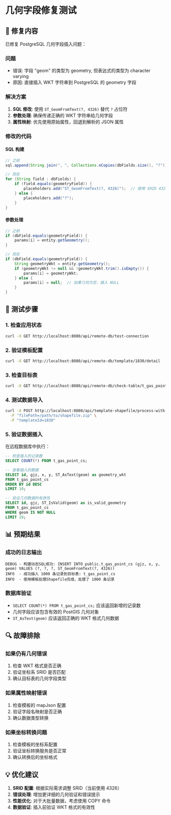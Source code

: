 # 几何字段修复测试

## 🔧 修复内容

已修复 PostgreSQL 几何字段插入问题：

### 问题
- 错误: 字段 "geom" 的类型为 geometry, 但表达式的类型为 character varying
- 原因: 直接插入 WKT 字符串到 PostgreSQL 的 geometry 字段

### 解决方案
1. **SQL 修改**: 使用 `ST_GeomFromText(?, 4326)` 替代 `?` 占位符
2. **参数处理**: 确保传递正确的 WKT 字符串给几何字段
3. **属性映射**: 优先使用原始属性，回退到解析的 JSON 属性

### 修改的代码

#### SQL 构建
```java
// 之前
sql.append(String.join(", ", Collections.nCopies(dbFields.size(), "?")));

// 现在
for (String field : dbFields) {
    if (field.equals(geometryField)) {
        placeholders.add("ST_GeomFromText(?, 4326)");  // 使用 SRID 4326
    } else {
        placeholders.add("?");
    }
}
```

#### 参数处理
```java
// 之前
if (dbField.equals(geometryField)) {
    params[i] = entity.getGeometry();
}

// 现在
if (dbField.equals(geometryField)) {
    String geometryWkt = entity.getGeometry();
    if (geometryWkt != null && !geometryWkt.trim().isEmpty()) {
        params[i] = geometryWkt;
    } else {
        params[i] = null;  // 如果几何为空，插入 NULL
    }
}
```

## 🧪 测试步骤

### 1. 检查应用状态
```bash
curl -X GET http://localhost:8080/api/remote-db/test-connection
```

### 2. 验证模板配置
```bash
curl -X GET http://localhost:8080/api/remote-db/template/1830/detail
```

### 3. 检查目标表
```bash
curl -X GET http://localhost:8080/api/remote-db/check-table/t_gas_point_cs
```

### 4. 测试数据导入
```bash
curl -X POST http://localhost:8080/api/template-shapefile/process-with-template \
  -F "filePath=/path/to/shapefile.zip" \
  -F "templateId=1830"
```

### 5. 验证数据插入
在远程数据库中执行：
```sql
-- 检查插入的记录数
SELECT COUNT(*) FROM t_gas_point_cs;

-- 查看插入的数据
SELECT id, gjz, x, y, ST_AsText(geom) as geometry_wkt 
FROM t_gas_point_cs 
ORDER BY id DESC 
LIMIT 10;

-- 验证几何数据的有效性
SELECT id, gjz, ST_IsValid(geom) as is_valid_geometry
FROM t_gas_point_cs 
WHERE geom IS NOT NULL
LIMIT 10;
```

## 📊 预期结果

### 成功的日志输出
```
DEBUG - 构建动态SQL成功: INSERT INTO public.t_gas_point_cs (gjz, x, y, geom) VALUES (?, ?, ?, ST_GeomFromText(?, 4326))
INFO  - 成功插入 1000 条记录到目标表: t_gas_point_cs
INFO  - 使用模板处理Shapefile完成，处理了 1000 条记录
```

### 数据库验证
- `SELECT COUNT(*) FROM t_gas_point_cs;` 应该返回新增的记录数
- 几何字段应该包含有效的 PostGIS 几何对象
- `ST_AsText(geom)` 应该返回正确的 WKT 格式几何数据

## 🔍 故障排除

### 如果仍有几何错误
1. 检查 WKT 格式是否正确
2. 验证坐标系 SRID 是否匹配
3. 确认目标表的几何字段类型

### 如果属性映射错误
1. 检查模板的 mapJson 配置
2. 验证字段名映射是否正确
3. 确认数据类型转换

### 如果坐标转换问题
1. 检查模板的坐标系配置
2. 验证坐标转换服务是否正常
3. 确认转换后的坐标格式

## 💡 优化建议

1. **SRID 配置**: 根据实际需求调整 SRID（当前使用 4326）
2. **错误处理**: 增加更详细的几何验证和错误提示
3. **性能优化**: 对于大批量数据，考虑使用 COPY 命令
4. **数据验证**: 插入前验证 WKT 格式的有效性
